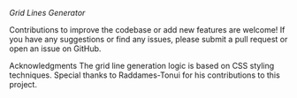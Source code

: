 
*Grid Lines Generator*

Contributions to improve the codebase or add new features are welcome! If you have any suggestions or find any issues, please submit a pull request or open an issue on GitHub.


Acknowledgments
The grid line generation logic is based on CSS styling techniques.
Special thanks to Raddames-Tonui for his contributions to this project.